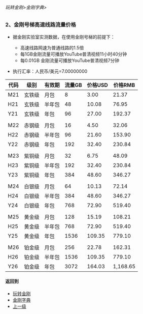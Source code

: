 ###### 玩转金刚>金刚字典>
### 2、金刚号梯高速线路流量价格
- 据金刚实验室实测数据，在使用金刚号梯的前提下：
  - 高速线路网速为普通线路的1.5倍
  - 每1GB金刚流量可播放YouTube普清视频11小时40分钟
  - 每0.01GB 金刚流量可播放YouTube普清视频7分钟

- 执行汇率：人民币/美元=7.00000000

|代码|级别|有效期|流量GB|价格USD|价格RMB|
|----|----| ------| ------| ------|------| 
| M21|玄铁级 |月包|8|3.00|21.37|
| H21|玄铁级 |半年包|48|10.08|76.95|
| Y21|玄铁级 |年包|96|27.00|192.37|
|||||||
| M22|赤钢级 |月包|16|4.50|32.06|
| H22|赤钢级 |半年包|96|21.60|153.90|
| Y22|赤钢级 |年包|192|32.40|230.84|
|||||||
| M23|紫铜级 |月包|32|6.75|48.09|
| H23|紫铜级 |半年包|192|32.40|230.84|
| Y23|紫铜级 |年包|384|48.60|346.27|
|||||||
| M24|白银级 |月包|64|10.13|72.14|
| H24|白银级 |半年包|384|48.60|346.27|
| Y24|白银级 |年包|768|72.90|519.40|
|||||||
| M25|黄金级 |月包|128|15.19|108.21|
| H25|黄金级 |半年包|768|72.90|519.40|
| Y25|黄金级 |年包|1536|109.35|779.10|
|||||||
| M26|铂金级 |月包|256|22.78|162.31|
| H26|铂金级 |半年包|1536|109.35|779.10|
| Y26|铂金级 |年包|3072|164.03|1,168.65|


#### 返回到
- [玩转金刚](https://github.com/a2zitpro/web/blob/master/LadderFree/A.md)
- [金刚字典](https://github.com/a2zitpro/web/blob/master/LadderFree/kkDictionary/KKDictionary.md)
- [上一级](https://github.com/a2zitpro/web/blob/master/LadderFree/kkDictionary/Price/KKDTPrice.md)

